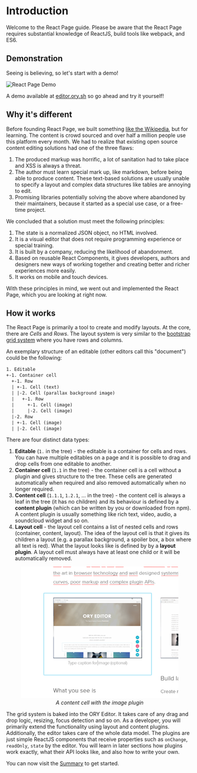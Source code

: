# Introduction

Welcome to the React Page guide. Please be aware that the React Page requires substantial knowledge of ReactJS, build tools like webpack, and ES6.

## Demonstration

Seeing is believing, so let's start with a demo!

![React Page Demo](./images/inline-edit-md.gif)

A demo available at [editor.ory.sh](https://editor.ory.sh/) so go ahead and try it yourself!

## Why it's different

Before founding React Page, we built something [like the Wikipedia](https://de.serlo.org), but for learning. The content is crowd sourced and over half a million people use this platform every month. We had to realize that existing open source content editing solutions had one of the three flaws:

1. The produced markup was horrific, a lot of sanitation had to take place and XSS is always a threat.
2. The author must learn special mark up, like markdown, before being able to produce content. These text-based solutions
   are usually unable to specify a layout and complex data structures like tables are annoying to edit.
3. Promising libraries potentially solving the above where abandoned by their maintainers, because it started as a special
   use case, or a free-time project.

We concluded that a solution must meet the following principles:

1. The state is a normalized JSON object, no HTML involved.
2. It is a visual editor that does not require programming experience or special training.
3. It is built by a company, reducing the likelihood of abandonment.
4. Based on reusable React Components, it gives developers, authors and designers new ways of working together and creating
   better and richer experiences more easily.
5. It works on mobile and touch devices.

With these principles in mind, we went out and implemented the React Page, which you are looking at right now.

## How it works

The React Page is primarily a tool to create and modify layouts. At the core, there are _Cells_ and _Rows_. The layout
system is very similar to the [bootstrap grid system](http://getbootstrap.com/css/#grid) where you have
rows and columns.

An exemplary structure of an editable (other editors call this "document") could be the following:

```
1. Editable
+-1. Container cell
  +-1. Row
  | +-1. Cell (text)
  | |-2. Cell (parallax background image)
  |   +-1. Row
  |     +-1. Cell (image)
  |     |-2. Cell (image)
  |-2. Row
  | +-1. Cell (image)
  | |-2. Cell (image)
```

There are four distinct data types:

1. **Editable** (`1.` in the tree) - the editable is a container for cells and rows. You can have multiple editables
   on a page and it is possible to drag and drop cells from one editable to another.
2. **Container cell** (`1.1` in the tree) - the container cell is a cell without a plugin and gives structure to the tree.
   These cells are generated automatically when required and also removed automatically when no longer required.
3. **Content cell** (`1.1.1`, `1.2.1`, ... in the tree) - the content cell is always a leaf in the tree (it has no children) and its
   behaviour is defined by a **content plugin** (which can be written by you or downloaded from npm). A content plugin is usually something
   like rich text, video, audio, a soundcloud widget and so on.
4. **Layout cell** - the layout cell contains a list of nested cells and rows (container, content, layout). The idea of the
   layout cell is that it gives its children a layout (e.g. a parallax background, a spoiler box, a box where all text is red).
   What the layout looks like is defined by by a **layout plugin**. A layout cell must always have at least one child or
   it will be automatically removed.

<p style="text-align: center">
  <figure align="center">
    <img alt="A content cell" src="./images/content-cell.png"><br>
    <figcaption align="center"><em>A content cell with the image plugin</em></figcaption>
  </figure>
</p>

The grid system is baked into the ORY Editor. It takes care of any drag and drop logic, resizing, focus detection and so on. As a developer, you will primarily extend the functionality using layout and content plugins. Additionally, the editor takes care of the whole data model. The plugins are just simple ReactJS components that receive properties such as `onChange`, `readOnly`, `state` by the editor. You will learn in later sections how plugins work exactly, what their API looks like, and also how to write your own.

You can now visit the [Summary](SUMMARY.md) to get started.
